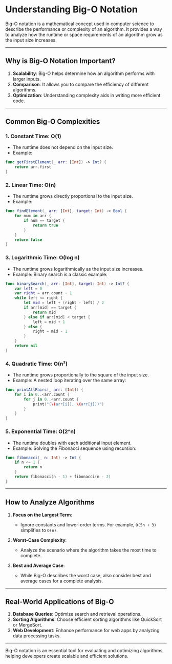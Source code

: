 
# Understanding Big-O Notation

Big-O notation is a mathematical concept used in computer science to describe the performance or complexity of an algorithm. It provides a way to analyze how the runtime or space requirements of an algorithm grow as the input size increases.

---

## Why is Big-O Notation Important?

1. **Scalability**: Big-O helps determine how an algorithm performs with larger inputs.
2. **Comparison**: It allows you to compare the efficiency of different algorithms.
3. **Optimization**: Understanding complexity aids in writing more efficient code.

---

## Common Big-O Complexities

### 1. Constant Time: O(1)
- The runtime does not depend on the input size.
- Example:
```swift
func getFirstElement(_ arr: [Int]) -> Int? {
    return arr.first
}
```

### 2. Linear Time: O(n)
- The runtime grows directly proportional to the input size.
- Example:
```swift
func findElement(_ arr: [Int], target: Int) -> Bool {
    for num in arr {
        if num == target {
            return true
        }
    }
    return false
}
```

### 3. Logarithmic Time: O(log n)
- The runtime grows logarithmically as the input size increases.
- Example:
Binary search is a classic example:
```swift
func binarySearch(_ arr: [Int], target: Int) -> Int? {
    var left = 0
    var right = arr.count - 1
    while left <= right {
        let mid = left + (right - left) / 2
        if arr[mid] == target {
            return mid
        } else if arr[mid] < target {
            left = mid + 1
        } else {
            right = mid - 1
        }
    }
    return nil
}
```

### 4. Quadratic Time: O(n²)
- The runtime grows proportionally to the square of the input size.
- Example:
A nested loop iterating over the same array:
```swift
func printAllPairs(_ arr: [Int]) {
    for i in 0..<arr.count {
        for j in 0..<arr.count {
            print("(\(arr[i]), \(arr[j]))")
        }
    }
}
```

### 5. Exponential Time: O(2^n)
- The runtime doubles with each additional input element.
- Example:
Solving the Fibonacci sequence using recursion:
```swift
func fibonacci(_ n: Int) -> Int {
    if n <= 1 {
        return n
    }
    return fibonacci(n - 1) + fibonacci(n - 2)
}
```

---

## How to Analyze Algorithms

1. **Focus on the Largest Term**:
   - Ignore constants and lower-order terms. For example, `O(5n + 3)` simplifies to `O(n)`.

2. **Worst-Case Complexity**:
   - Analyze the scenario where the algorithm takes the most time to complete.

3. **Best and Average Case**:
   - While Big-O describes the worst case, also consider best and average cases for a complete analysis.

---

## Real-World Applications of Big-O

1. **Database Queries**: Optimize search and retrieval operations.
2. **Sorting Algorithms**: Choose efficient sorting algorithms like QuickSort or MergeSort.
3. **Web Development**: Enhance performance for web apps by analyzing data processing tasks.

---

Big-O notation is an essential tool for evaluating and optimizing algorithms, helping developers create scalable and efficient solutions.
